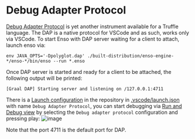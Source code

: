 # Debug Adapter Protocol

[Debug Adapter Protocol](https://www.graalvm.org/latest/tools/dap/) is yet
another instrument available for a Truffle language. The DAP is a native
protocol for VSCode and as such, works only via VSCode. To start Enso with DAP
server waiting for a client to attach, launch enso via:

```
env JAVA_OPTS='-Dpolyglot.dap' ./built-distribution/enso-engine-*/enso-*/bin/enso --run *.enso
```

Once DAP server is started and ready for a client to be attached, the following
output will be printed:

```
[Graal DAP] Starting server and listening on /127.0.0.1:4711
```

There is a
[Launch configuration](https://code.visualstudio.com/docs/editor/debugging#_launch-configurations)
in the repository in
[.vscode/launch.json](https://github.com/enso-org/enso/blob/a123cd0d9f4b04d05aae7a5231efba554062188f/.vscode/launch.json#L13-L16)
with name `Debug Adapter Protocol`, you can start debugging via
[Run and Debug view](https://code.visualstudio.com/docs/editor/debugging#_run-and-debug-view)
by selecting the `Debug adapter protocol` configuration and pressing play:
![image](https://github.com/enso-org/enso/assets/1436948/b939e2a8-7d8e-4286-b7d3-61fbfbd99ce6)

Note that the port 4711 is the default port for DAP.
